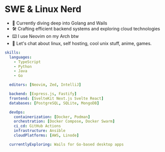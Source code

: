 # SWE & Linux Nerd

- 🔭 Currently diving deep into Golang and Wails
- 🛠️ Crafting efficient backend systems and exploring cloud technologies
- ⌨️ I use Neovim on my Arch btw
- 💬 Let's chat about linux, self hosting, cool unix stuff, anime, games.

```yaml
skills:
  languages:
    - TypeScript
    - Python
    - Java
    - Go

  editors: [Neovim, Zed, IntelliJ]

  backend: [Express.js, Fastify]
  frontend: [SvelteKit Next.js Svelte React]
  databases: [PostgreSQL, SQLite, MongoDB]

  devOps:
    containerization: [Docker, Podman]
    orchestration: [Docker Compose, Docker Swarm]
    ci_cd: GitHub Actions
    infrastructure: Ansible
    cloudPlatforms: [AWS, Linode]

  currentlyExploring: Wails for Go-based desktop apps
```
